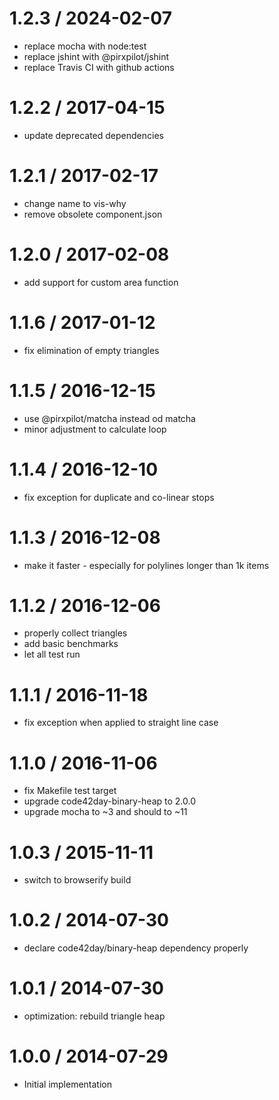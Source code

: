 
1.2.3 / 2024-02-07
==================

 * replace mocha with node:test
 * replace jshint with @pirxpilot/jshint
 * replace Travis CI with github actions

1.2.2 / 2017-04-15
==================

 * update deprecated dependencies

1.2.1 / 2017-02-17
==================

 * change name to vis-why
 * remove obsolete component.json

1.2.0 / 2017-02-08
==================

 * add support for custom area function

1.1.6 / 2017-01-12
==================

 * fix elimination of empty triangles

1.1.5 / 2016-12-15
==================

 * use @pirxpilot/matcha instead od matcha
 * minor adjustment to calculate loop

1.1.4 / 2016-12-10
==================

 * fix exception for duplicate and co-linear stops

1.1.3 / 2016-12-08
==================

 * make it faster - especially for polylines longer than 1k items 

1.1.2 / 2016-12-06
==================

 * properly collect triangles
 * add basic benchmarks
 * let all test run

1.1.1 / 2016-11-18
==================

 * fix exception when applied to straight line case

1.1.0 / 2016-11-06
==================

 * fix Makefile test target
 * upgrade  code42day-binary-heap to 2.0.0
 * upgrade mocha to ~3 and should to ~11

1.0.3 / 2015-11-11
==================

 * switch to browserify build

1.0.2 / 2014-07-30
==================

 * declare code42day/binary-heap dependency properly

1.0.1 / 2014-07-30
==================

 * optimization: rebuild triangle heap

1.0.0 / 2014-07-29
==================

 * Initial implementation

